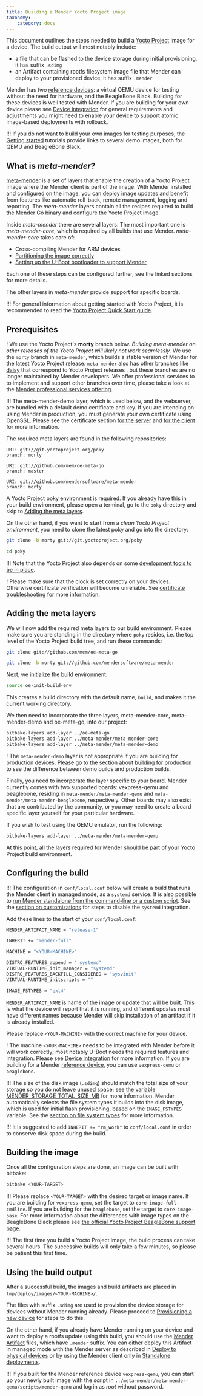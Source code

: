 ```yaml
---
title: Building a Mender Yocto Project image
taxonomy:
    category: docs
---
```


This document outlines the steps needed to build a [Yocto Project](https://www.yoctoproject.org/?target=_blank) image for a device.
The build output will most notably include:
* a file that can be flashed to the device storage during initial provisioning, it has suffix `.sdimg`
* an Artifact containing rootfs filesystem image file that Mender can deploy to your provisioned device, it has suffix `.mender`

Mender has two [reference devices](../../getting-started/what-is-mender#mender-reference-devices): a virtual QEMU device for testing without the need for hardware, and the BeagleBone Black.
Building for these devices is well tested with Mender. If you are building for your own device
please see [Device integration](../../devices) for general requirements and adjustments you might need
to enable your device to support atomic image-based deployments with rollback.

!!! If you do not want to build your own images for testing purposes, the [Getting started](../../getting-started) tutorials provide links to several demo images, both for QEMU and BeagleBone Black.

## What is *meta-mender*?

[meta-mender](https://github.com/mendersoftware/meta-mender?target=_blank) is a set of layers that enable the creation of a Yocto Project image where the Mender client is part of the image. With Mender installed and configured on the image, you can deploy image updates and benefit from features like automatic roll-back, remote management, logging and reporting. The *meta-mender* layers contain all the recipes required to build the Mender Go binary and configure the Yocto Project image.

Inside *meta-mender* there are several layers. The most important one is *meta-mender-core*, which is required by all builds that use Mender. *meta-mender-core* takes care of:

* Cross-compiling Mender for ARM devices
* [Partitioning the image correctly](../../devices/partition-layout)
* [Setting up the U-Boot bootloader to support Mender](../../devices/integrating-with-u-boot)

Each one of these steps can be configured further, see the linked sections for more details.

The other layers in *meta-mender* provide support for specific boards.

!!! For general information about getting started with Yocto Project, it is recommended to read the [Yocto Project Quick Start guide](http://www.yoctoproject.org/docs/2.2/yocto-project-qs/yocto-project-qs.html?target=_blank).


## Prerequisites

! We use the Yocto Project's **morty** branch below. *Building meta-mender on other releases of the Yocto Project will likely not work seamlessly.* We use the `morty` branch in `meta-mender`, which builds a stable version of Mender for the latest Yocto Project release. `meta-mender` also has other branches like [daisy](https://github.com/mendersoftware/meta-mender/tree/daisy?target=_blank) that correspond to Yocto Project releases , but these branches are no longer maintained by Mender developers. We offer professional services to to implement and support other branches over time, please take a look at the [Mender professional services offering](https://mender.io/product/professional-services?target=_blank).

!!! The meta-mender-demo layer, which is used below, and the webserver, are bundled with a default demo certificate and key. If you are intending on using Mender in production, you must generate your own certificate using OpenSSL. Please see the certificate section [for the server](../../administration/certificates-and-keys) and [for the client](../building-for-production/#certificates) for more information.

The required meta layers are found in the following repositories:

```
URI: git://git.yoctoproject.org/poky
branch: morty

URI: git://github.com/mem/oe-meta-go
branch: master

URI: git://github.com/mendersoftware/meta-mender
branch: morty
```

A Yocto Project poky environment is required. If you already have 
this in your build environment, please open a terminal, go to the `poky`
directory and skip to [Adding the meta layers](#adding-the-meta-layers).


On the other hand, if you want to start from a *clean Yocto Project environment*,
you need to clone the latest poky and go into the directory:

```bash
git clone -b morty git://git.yoctoproject.org/poky
```

```bash
cd poky
```

!!! Note that the Yocto Project also depends on some [development tools to be in place](http://www.yoctoproject.org/docs/2.2/yocto-project-qs/yocto-project-qs.html?target=_blank#packages).

! Please make sure that the clock is set correctly on your devices. Otherwise certificate verification will become unreliable. See [certificate troubleshooting](../../troubleshooting/mender-client#certificate-expired-or-not-yet-valid) for more information.

## Adding the meta layers

We will now add the required meta layers to our build environment.
Please make sure you are standing in the directory where `poky` resides,
i.e. the top level of the Yocto Project build tree, and run these commands:

```bash
git clone git://github.com/mem/oe-meta-go
```

```bash
git clone -b morty git://github.com/mendersoftware/meta-mender
```


Next, we initialize the build environment:

```bash
source oe-init-build-env
```

This creates a build directory with the default name, `build`, and makes it the
current working directory.

We then need to incorporate the three layers, meta-mender-core, meta-mender-demo and oe-meta-go, into
our project:

```bash
bitbake-layers add-layer ../oe-meta-go
bitbake-layers add-layer ../meta-mender/meta-mender-core
bitbake-layers add-layer ../meta-mender/meta-mender-demo
```

! The `meta-mender-demo` layer is not appropriate if you are building for production devices. Please go to the section about [building for production](../building-for-production) to see the difference between demo builds and production builds.

Finally, you need to incorporate the layer specific to your board. Mender currently comes with two supported boards: vexpress-qemu and beaglebone, residing in `meta-mender/meta-mender-qemu` and `meta-mender/meta-mender-beaglebone`, respectively. Other boards may also exist that are contributed by the community, or you may need to create a board specific layer yourself for your particular hardware.

If you wish to test using the QEMU emulator, run the following:

```bash
bitbake-layers add-layer ../meta-mender/meta-mender-qemu
```

At this point, all the layers required for Mender should be
part of your Yocto Project build environment.


## Configuring the build

!!! The configuration in `conf/local.conf` below will create a build that runs the Mender client in managed mode, as a `systemd` service. It is also possible to [run Mender standalone from the command-line or a custom script](../../architecture/overview#modes-of-operation). See the [section on customizations](../image-configuration#disabling-mender-as-a-system-service) for steps to disable the `systemd` integration.

Add these lines to the start of your `conf/local.conf`:

```bash
MENDER_ARTIFACT_NAME = "release-1"

INHERIT += "mender-full"

MACHINE = "<YOUR-MACHINE>"

DISTRO_FEATURES_append = " systemd"
VIRTUAL-RUNTIME_init_manager = "systemd"
DISTRO_FEATURES_BACKFILL_CONSIDERED = "sysvinit"
VIRTUAL-RUNTIME_initscripts = ""

IMAGE_FSTYPES = "ext4"
```

`MENDER_ARTIFACT_NAME` is name of the image or update that will be built. This is what the device will report that it is running, and different updates must have different names because Mender will skip installation of an artifact if it is already installed.

Please replace `<YOUR-MACHINE>` with the correct machine for your device.

! The machine `<YOUR-MACHINE>` needs to be integrated with Mender before it will work correctly; most notably U-Boot needs the required features and integration. Please see [Device integration](../../devices) for more information. If you are building for a Mender [reference device](../../getting-started/what-is-mender#mender-reference-devices), you can use `vexpress-qemu` or `beaglebone`. 

!!! The size of the disk image (`.sdimg`) should match the total size of your storage so you do not leave unused space; see [the variable MENDER_STORAGE_TOTAL_SIZE_MB](../variables#mender_storage_total_size_mb) for more information. Mender automatically selects the file system types it builds into the disk image, which is used for initial flash provisioning, based on the `IMAGE_FSTYPES` variable. See the [section on file system types](../../devices/partition-layout#file-system-types) for more information.

!!! It is suggested to add `INHERIT += "rm_work"` to `conf/local.conf` in order to conserve disk space during the build.


## Building the image

Once all the configuration steps are done, an image can be built with bitbake:

```bash
bitbake <YOUR-TARGET>
```

!!! Please replace `<YOUR-TARGET>` with the desired target or image name. If you are building for `vexpress-qemu`, set the target to `core-image-full-cmdline`. If you are building for the `beaglebone`, set the target to `core-image-base`. For more information about the differences with image types on the BeagleBone Black please see [the official Yocto Project BeagleBone support page](https://www.yoctoproject.org/downloads/bsps/morty22/beaglebone?target=_blank).

!!! The first time you build a Yocto Project image, the build process can take several hours. The successive builds will only take a few minutes, so please be patient this first time.


## Using the build output

After a successful build, the images and build artifacts are placed in `tmp/deploy/images/<YOUR-MACHINE>/`.

The files with suffix `.sdimg` are used to provision the device storage for devices without
Mender running already. Please proceed to [Provisioning a new device](../provisioning-a-new-device)
for steps to do this.

On the other hand, if you already have Mender running on your device and want to deploy a rootfs update
using this build, you should use the [Mender Artifact](../../architecture/mender-artifacts) files,
which have `.mender` suffix. You can either deploy this Artifact in managed mode with
the Mender server as described in [Deploy to physical devices](../../getting-started/deploy-to-physical-devices)
or by using the Mender client only in [Standalone deployments](../../getting-started/standalone-deployments).

!!! If you built for the Mender reference device `vexpress-qemu`, you can start up your newly built image with the script in `../meta-mender/meta-mender-qemu/scripts/mender-qemu` and log in as *root* without password.
